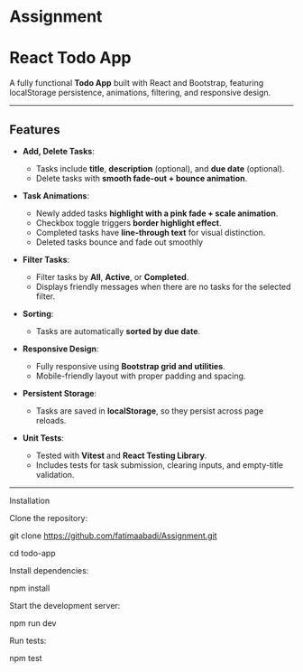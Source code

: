 # Assignment
# React Todo App

A fully functional **Todo App** built with React and Bootstrap, featuring localStorage persistence, animations, filtering, and responsive design.

---

## Features

- **Add, Delete Tasks**:  
  - Tasks include **title**, **description** (optional), and **due date** (optional).  
  - Delete tasks with **smooth fade-out + bounce animation**.  

- **Task Animations**:  
  - Newly added tasks **highlight with a pink fade + scale animation**.  
  - Checkbox toggle triggers **border highlight effect**.  
  - Completed tasks have **line-through text** for visual distinction.
  - Deleted tasks bounce and fade out smoothly 

- **Filter Tasks**:  
  - Filter tasks by **All**, **Active**, or **Completed**.  
  - Displays friendly messages when there are no tasks for the selected filter.

- **Sorting**:  
  - Tasks are automatically **sorted by due date**.

- **Responsive Design**:  
  - Fully responsive using **Bootstrap grid and utilities**.  
  - Mobile-friendly layout with proper padding and spacing.

- **Persistent Storage**:  
  - Tasks are saved in **localStorage**, so they persist across page reloads.

- **Unit Tests**:  
  - Tested with **Vitest** and **React Testing Library**.  
  - Includes tests for task submission, clearing inputs, and empty-title validation.

---------------------------
Installation

Clone the repository:

git clone https://github.com/fatimaabadi/Assignment.git


cd todo-app


Install dependencies:

npm install


Start the development server:

npm run dev


Run tests:

npm test
